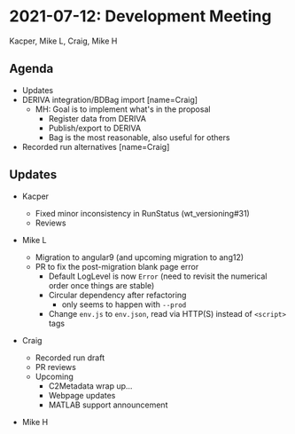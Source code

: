 2021-07-12: Development Meeting
===============================

Kacper, Mike L, Craig, Mike H

Agenda
------

* Updates
* DERIVA integration/BDBag import [name=Craig]
    * MH: Goal is to implement what's in the proposal
        * Register data from DERIVA
        * Publish/export to DERIVA
        * Bag is the most reasonable, also useful for others
* Recorded run alternatives [name=Craig]

Updates
-------

* Kacper
    * Fixed minor inconsistency in RunStatus (wt_versioning#31)
    * Reviews

* Mike L
    * Migration to angular9 (and upcoming migration to ang12)
    * PR to fix the post-migration blank page error
        * Default LogLevel is now `Error` (need to revisit the numerical order once things are stable)
        * Circular dependency after refactoring
            * only seems to happen with `--prod`
        * Change `env.js` to `env.json`, read via HTTP(S) instead of `<script>` tags

* Craig
    * Recorded run draft
    * PR reviews
    * Upcoming
        * C2Metadata wrap up...
        * Webpage updates
        * MATLAB support announcement

* Mike H
